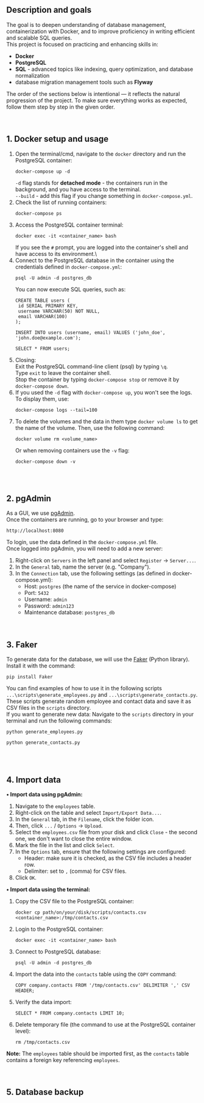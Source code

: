 ## Description and goals
The goal is to deepen understanding of database management, containerization with Docker, and to improve proficiency in writing efficient and scalable SQL queries.\
This project is focused on practicing and enhancing skills in:
* **Docker**
* **PostgreSQL**
* **SQL** - advanced topics like indexing, query optimization, and database normalization
* database migration management tools such as **Flyway**

The order of the sections below is intentional — it reflects the natural progression of the project. To make sure everything works as expected, follow them step by step in the given order.
</br></br></br>

## 1. Docker setup and usage
1. Open the terminal/cmd, navigate to the `docker` directory and run the PostgreSQL container:
   ```
   docker-compose up -d
   ```
   `-d` flag stands for **detached mode** - the containers run in the background, and you have access to the terminal.\
   `--build` - add this flag if you change something in `docker-compose.yml`.
2. Check the list of running containers:
   ```
   docker-compose ps
   ```
3. Access the PostgreSQL container terminal:
   ```
   docker exec -it <container_name> bash
   ```
   If you see the `#` prompt, you are logged into the container's shell and have access to its environment.\
4. Connect to the PostgreSQL database in the container using the credentials defined in `docker-compose.yml`:
   ```
   psql -U admin -d postgres_db
   ```
   You can now execute SQL queries, such as:
   ```
   CREATE TABLE users (
    id SERIAL PRIMARY KEY,
    username VARCHAR(50) NOT NULL,
    email VARCHAR(100)
   );

   INSERT INTO users (username, email) VALUES ('john_doe', 'john.doe@example.com');

   SELECT * FROM users;
   ```
5. Closing:\
   Exit the PostgreSQL command-line client (psql) by typing `\q`.\
   Type `exit` to leave the container shell.\
   Stop the container by typing `docker-compose stop` or remove it by `docker-compose down`.
6. If you used the `-d` flag with `docker-compose up`, you won't see the logs. To display them, use:
   ```
   docker-compose logs --tail=100
   ```   
7. To delete the volumes and the data in them type `docker volume ls` to get the name of the volume. Then, use the following command:
   ```
   docker volume rm <volume_name>
   ```
   Or when removing containers use the `-v` flag:
   ```
   docker-compose down -v
   ```
</br></br>

## 2. pgAdmin
As a GUI, we use [pgAdmin](https://www.pgadmin.org).\
Once the containers are running, go to your browser and type:
```
http://localhost:8080
```
To login, use the data defined in the `docker-compose.yml` file.\
Once logged into pgAdmin, you will need to add a new server:
1. Right-click on `Servers` in the left panel and select `Register` → `Server...`.
2. In the `General` tab, name the server (e.g. "Company").
3. In the `Connection` tab, use the following settings (as defined in docker-compose.yml):
   - Host: `postgres` (the name of the service in docker-compose)
   - Port: `5432`
   - Username: `admin`
   - Password: `admin123`
   - Maintenance database: `postgres_db`
</br></br></br>

## 3. Faker
To generate data for the database, we will use the [Faker](https://pypi.org/project/Faker) (Python library). Install it with the command:
```
pip install Faker
```
You can find examples of how to use it in the following scripts `...\scripts\generate_employees.py` and `...\scripts\generate_contacts.py`. These scripts generate random employee and contact data and save it as CSV files in the `scripts` directory.\
If you want to generate new data: Navigate to the `scripts` directory in your terminal and run the following commands:
```
python generate_employees.py
```
```
python generate_contacts.py
```
</br></br>

## 4. Import data
**• Import data using pgAdmin:**
1. Navigate to the `employees` table.
2. Right-click on the table and select `Import/Export Data...`.
3. In the `General` tab, in the `Filename`, click the folder icon.
4. Then, click `...` / `Options` → `Upload`.
5. Select the `employees.csv` file from your disk and click `Close` - the second one, we don't want to close the entire window.
6. Mark the file in the list and click `Select`.
7. In the `Options` tab, ensure that the following settings are configured:
   - Header: make sure it is checked, as the CSV file includes a header row.
   - Delimiter: set to `,` (comma) for CSV files.
8. Click `OK`.

**• Import data using the terminal:**
1. Copy the CSV file to the PostgreSQL container:
   ```
   docker cp path/on/your/disk/scripts/contacts.csv <container_name>:/tmp/contacts.csv
   ```
2. Login to the PostgreSQL container:
   ```
   docker exec -it <container_name> bash
   ```
3. Connect to PostgreSQL database:
   ```
   psql -U admin -d postgres_db
   ```
4. Import the data into the `contacts` table using the `COPY` command:
   ```
   COPY company.contacts FROM '/tmp/contacts.csv' DELIMITER ',' CSV HEADER;
   ```
5. Verify the data import:
   ```
   SELECT * FROM company.contacts LIMIT 10;
   ```
6. Delete temporary file (the command to use at the PostgreSQL container level):
   ```
   rm /tmp/contacts.csv
   ```
**Note:** The `employees` table should be imported first, as the `contacts` table contains a foreign key referencing `employees`.
</br></br></br>


## 5. Database backup
